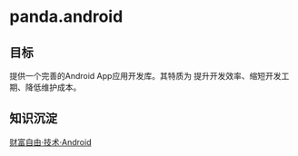 # panda.android
## 目标
提供一个完善的Android App应用开发库。其特质为 提升开发效率、缩短开发工期、降低维护成本。

## 知识沉淀
[财富自由·技术·Android](http://www.jianshu.com/notebooks/1357264/latest)